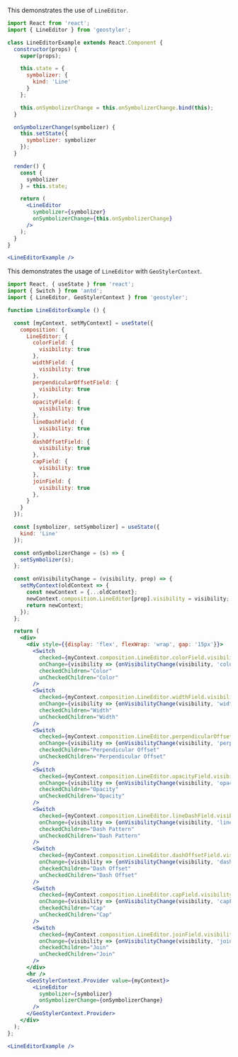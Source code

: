 <!--
 * Released under the BSD 2-Clause License
 *
 * Copyright © 2018-present, terrestris GmbH & Co. KG and GeoStyler contributors
 * All rights reserved.
 *
 * Redistribution and use in source and binary forms, with or without
 * modification, are permitted provided that the following conditions are met:
 *
 * * Redistributions of source code must retain the above copyright notice,
 *   this list of conditions and the following disclaimer.
 *
 * * Redistributions in binary form must reproduce the above copyright notice,
 *   this list of conditions and the following disclaimer in the documentation
 *   and/or other materials provided with the distribution.
 *
 * THIS SOFTWARE IS PROVIDED BY THE COPYRIGHT HOLDERS AND CONTRIBUTORS "AS IS"
 * AND ANY EXPRESS OR IMPLIED WARRANTIES, INCLUDING, BUT NOT LIMITED TO, THE
 * IMPLIED WARRANTIES OF MERCHANTABILITY AND FITNESS FOR A PARTICULAR PURPOSE
 * ARE DISCLAIMED. IN NO EVENT SHALL THE COPYRIGHT HOLDER OR CONTRIBUTORS BE
 * LIABLE FOR ANY DIRECT, INDIRECT, INCIDENTAL, SPECIAL, EXEMPLARY, OR
 * CONSEQUENTIAL DAMAGES (INCLUDING, BUT NOT LIMITED TO, PROCUREMENT OF
 * SUBSTITUTE GOODS OR SERVICES; LOSS OF USE, DATA, OR PROFITS; OR BUSINESS
 * INTERRUPTION) HOWEVER CAUSED AND ON ANY THEORY OF LIABILITY, WHETHER IN
 * CONTRACT, STRICT LIABILITY, OR TORT (INCLUDING NEGLIGENCE OR OTHERWISE)
 * ARISING IN ANY WAY OUT OF THE USE OF THIS SOFTWARE, EVEN IF ADVISED OF THE
 * POSSIBILITY OF SUCH DAMAGE.
 *
-->

This demonstrates the use of `LineEditor`.

```jsx
import React from 'react';
import { LineEditor } from 'geostyler';

class LineEditorExample extends React.Component {
  constructor(props) {
    super(props);

    this.state = {
      symbolizer: {
        kind: 'Line'
      }
    };

    this.onSymbolizerChange = this.onSymbolizerChange.bind(this);
  }

  onSymbolizerChange(symbolizer) {
    this.setState({
      symbolizer: symbolizer
    });
  }

  render() {
    const {
      symbolizer
    } = this.state;

    return (
      <LineEditor
        symbolizer={symbolizer}
        onSymbolizerChange={this.onSymbolizerChange}
      />
    );
  }
}

<LineEditorExample />
```

This demonstrates the usage of `LineEditor` with `GeoStylerContext`.

```jsx
import React, { useState } from 'react';
import { Switch } from 'antd';
import { LineEditor, GeoStylerContext } from 'geostyler';

function LineEditorExample () {

  const [myContext, setMyContext] = useState({
    composition: {
      LineEditor: {
        colorField: {
          visibility: true
        },
        widthField: {
          visibility: true
        },
        perpendicularOffsetField: {
          visibility: true
        },
        opacityField: {
          visibility: true
        },
        lineDashField: {
          visibility: true
        },
        dashOffsetField: {
          visibility: true
        },
        capField: {
          visibility: true
        },
        joinField: {
          visibility: true
        },
      }
    }
  });

  const [symbolizer, setSymbolizer] = useState({
    kind: 'Line'
  });

  const onSymbolizerChange = (s) => {
    setSymbolizer(s);
  };

  const onVisibilityChange = (visibility, prop) => {
    setMyContext(oldContext => {
      const newContext = {...oldContext};
      newContext.composition.LineEditor[prop].visibility = visibility;
      return newContext;
    });
  };

  return (
    <div>
      <div style={{display: 'flex', flexWrap: 'wrap', gap: '15px'}}>
        <Switch
          checked={myContext.composition.LineEditor.colorField.visibility}
          onChange={visibility => {onVisibilityChange(visibility, 'colorField')}}
          checkedChildren="Color"
          unCheckedChildren="Color"
        />
        <Switch
          checked={myContext.composition.LineEditor.widthField.visibility}
          onChange={visibility => {onVisibilityChange(visibility, 'widthField')}}
          checkedChildren="Width"
          unCheckedChildren="Width"
        />
        <Switch
          checked={myContext.composition.LineEditor.perpendicularOffsetField.visibility}
          onChange={visibility => {onVisibilityChange(visibility, 'perpendicularOffsetField')}}
          checkedChildren="Perpendicular Offset"
          unCheckedChildren="Perpendicular Offset"
        />
        <Switch
          checked={myContext.composition.LineEditor.opacityField.visibility}
          onChange={visibility => {onVisibilityChange(visibility, 'opacityField')}}
          checkedChildren="Opacity"
          unCheckedChildren="Opacity"
        />
        <Switch
          checked={myContext.composition.LineEditor.lineDashField.visibility}
          onChange={visibility => {onVisibilityChange(visibility, 'lineDashField')}}
          checkedChildren="Dash Pattern"
          unCheckedChildren="Dash Pattern"
        />
        <Switch
          checked={myContext.composition.LineEditor.dashOffsetField.visibility}
          onChange={visibility => {onVisibilityChange(visibility, 'dashOffsetField')}}
          checkedChildren="Dash Offset"
          unCheckedChildren="Dash Offset"
        />
        <Switch
          checked={myContext.composition.LineEditor.capField.visibility}
          onChange={visibility => {onVisibilityChange(visibility, 'capField')}}
          checkedChildren="Cap"
          unCheckedChildren="Cap"
        />
        <Switch
          checked={myContext.composition.LineEditor.joinField.visibility}
          onChange={visibility => {onVisibilityChange(visibility, 'joinField')}}
          checkedChildren="Join"
          unCheckedChildren="Join"
        />
      </div>
      <hr />
      <GeoStylerContext.Provider value={myContext}>
        <LineEditor
          symbolizer={symbolizer}
          onSymbolizerChange={onSymbolizerChange}
        />
      </GeoStylerContext.Provider>
    </div>
  );
};

<LineEditorExample />
```
